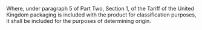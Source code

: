Where, under paragraph 5 of Part Two, Section 1, of the Tariff of the United Kingdom packaging is included with the product for classification purposes, it shall be included for the purposes of determining origin.
